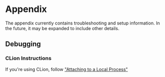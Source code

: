 # Appendix
The appendix currently contains troubleshooting and setup information. In the
future, it may be expanded to include other details.

## Debugging
### CLion Instructions
If you're using CLion, follow ["Attaching to a Local
   Process"](https://www.jetbrains.com/help/clion/attaching-to-local-process.html)
